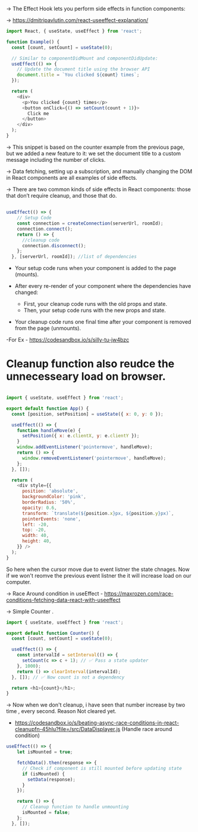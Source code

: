 -> The Effect Hook lets you perform side effects in function components:

-> https://dmitripavlutin.com/react-useeffect-explanation/

```js
import React, { useState, useEffect } from 'react';

function Example() {
  const [count, setCount] = useState(0);

  // Similar to componentDidMount and componentDidUpdate:
  useEffect(() => {
    // Update the document title using the browser API
    document.title = `You clicked ${count} times`;
  });

  return (
    <div>
      <p>You clicked {count} times</p>
      <button onClick={() => setCount(count + 1)}>
        Click me
      </button>
    </div>
  );
}
```

-> This snippet is based on the counter example from the previous page, but we added a new feature to it: we set the document title to a custom message including the number of clicks.

-> Data fetching, setting up a subscription, and manually changing the DOM in React components are all examples of side effects. 

-> There are two common kinds of side effects in React components: those that don’t require cleanup, and those that do.



##
```js
useEffect(() => {
    // Setup Code
  	const connection = createConnection(serverUrl, roomId);
    connection.connect();
  	return () => {
      //cleanup code
      connection.disconnect();
  	};
  }, [serverUrl, roomId]); //list of dependencies
```

- Your setup code runs when your component is added to the page (mounts).

- After every re-render of your component where the dependencies have changed:

    - First, your cleanup code runs with the old props and state.
    - Then, your setup code runs with the new props and state.

- Your cleanup code runs one final time after your component is removed from the page (unmounts).

-For Ex - https://codesandbox.io/s/silly-tu-jw4bzc

# Cleanup function also reudce the unnecesseary load on browser.

```js

import { useState, useEffect } from 'react';

export default function App() {
  const [position, setPosition] = useState({ x: 0, y: 0 });

  useEffect(() => {
    function handleMove(e) {
      setPosition({ x: e.clientX, y: e.clientY });
    }
    window.addEventListener('pointermove', handleMove);
    return () => {
      window.removeEventListener('pointermove', handleMove);
    };
  }, []);

  return (
    <div style={{
      position: 'absolute',
      backgroundColor: 'pink',
      borderRadius: '50%',
      opacity: 0.6,
      transform: `translate(${position.x}px, ${position.y}px)`,
      pointerEvents: 'none',
      left: -20,
      top: -20,
      width: 40,
      height: 40,
    }} />
  );
}

```

So here when the cursor move due to event listner the state chnages. Now if we won't reomve the previous event listner the it will 
increase load on our computer.


-> Race Around condition in useEffect - https://maxrozen.com/race-conditions-fetching-data-react-with-useeffect

-> Simple Counter .

```js
import { useState, useEffect } from 'react';

export default function Counter() {
  const [count, setCount] = useState(0);

  useEffect(() => {
    const intervalId = setInterval(() => {
      setCount(c => c + 1); // ✅ Pass a state updater
    }, 1000);
    return () => clearInterval(intervalId);
  }, []); // ✅ Now count is not a dependency

  return <h1>{count}</h1>;
}
```

-> Now when we don't cleanup, i have seen that number increase by two time , every second. Reason Not cleared yet.



- https://codesandbox.io/s/beating-async-race-conditions-in-react-cleanupfn-45hlu?file=/src/DataDisplayer.js (Handle race around condition)

```js
useEffect(() => {
    let isMounted = true;

    fetchData().then(response => {
      // Check if component is still mounted before updating state
      if (isMounted) {
        setData(response);
      }
    });

    return () => {
      // Cleanup function to handle unmounting
      isMounted = false;
    };
  }, []);
  ```
